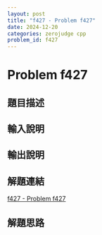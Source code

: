 ```yaml
---
layout: post
title: "f427 - Problem f427"
date: 2024-12-20
categories: zerojudge cpp
problem_id: f427
---
```


# Problem f427

## 題目描述



## 輸入說明



## 輸出說明



## 解題連結

[f427 - Problem f427](https://zerojudge.tw/ShowProblem?problemid=f427)

## 解題思路

